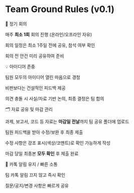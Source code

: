 # Team Ground Rules (v0.1)

📅 정기 회의

매주 **최소 1회** 회의 진행 (온라인/오프라인 자유)

회의 일정은 최소 1주일 전에 공유, 참석 여부 확인

회의 전 안건 미리 공유하여 준비<br>


💡 아이디어 존중

팀원 모두의 아이디어 열린 마음으로 경청

비판보다는 건설적인 피드백 제공

의견 충돌 시 사실/자료 기반 논의, 최종 결정은 팀 합의


🗂️ 자료 공유 및 마감 관리

과제, 보고서, 코드 등 자료는 **마감일 전날**까지 팀 공유 폴더에 업로드

팀원 피드백을 받아 수정/보완 후 최종 제출

수정 사항은 강조 표시(색상/코멘트)로 확인 가능하게 작성

마감 당일 최종본 **모두 확인** 후 제출 완료


📲 카톡 알림 유지 / 빠른 소통

팀 카톡 알림 끄지 않고 즉시 확인

질문/공지/변경 사항은 빠르게 공유
